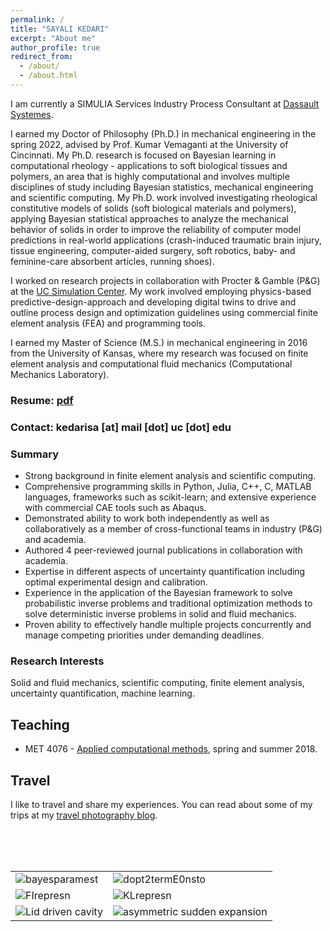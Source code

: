 ```yaml
---
permalink: /
title: "SAYALI KEDARI"
excerpt: "About me"
author_profile: true
redirect_from:
  - /about/
  - /about.html
---
```


I am currently a SIMULIA Services Industry Process Consultant at [Dassault Systemes](https://www.3ds.com/).

I earned my Doctor of Philosophy (Ph.D.) in mechanical engineering in the spring 2022, advised by Prof. Kumar Vemaganti at the University of Cincinnati. My Ph.D. research is focused on Bayesian learning in computational rheology - applications to soft biological tissues and polymers, an area that is highly computational and involves multiple disciplines of study including Bayesian statistics, mechanical engineering and scientific computing. My Ph.D. work involved investigating rheological constitutive models of solids (soft biological materials and polymers), applying Bayesian statistical approaches to analyze the mechanical behavior of solids in order to improve the reliability of computer model predictions in real-world applications (crash-induced traumatic brain injury, tissue engineering, computer-aided surgery, soft robotics, baby- and feminine-care absorbent articles, running shoes).

I worked on research projects in collaboration with Procter & Gamble (P&G) at the [UC Simulation Center](https://ceas.uc.edu/research/centers-labs/uc-simulation-center.html). My work involved employing physics-based predictive-design-approach and developing digital twins to drive and outline process design and optimization guidelines using commercial finite element analysis (FEA) and programming tools.

I earned my Master of Science (M.S.) in mechanical engineering in 2016 from the University of Kansas, where my research was focused on finite element analysis and computational fluid mechanics (Computational Mechanics Laboratory).

### Resume: [pdf](https://sayalirked.github.io/files/SayaliKedariresumeweb.pdf)
### Contact: kedarisa [at] mail [dot] uc [dot] edu

### Summary
- Strong background in finite element analysis and scientific computing.
- Comprehensive programming skills in Python, Julia, C++, C, MATLAB languages, frameworks such as scikit-learn; and extensive experience with commercial CAE tools such as Abaqus.
- Demonstrated ability to work both independently as well as collaboratively as a member of cross-functional teams in industry (P&G) and academia.
- Authored 4 peer-reviewed journal publications in collaboration with academia.
- Expertise in different aspects of uncertainty quantification including optimal experimental design and calibration.
- Experience in the application of the Bayesian framework to solve probabilistic inverse problems and traditional optimization methods to solve deterministic inverse problems in solid and fluid mechanics.
- Proven ability to effectively handle multiple projects concurrently and manage competing priorities under demanding deadlines.

### Research Interests
Solid and fluid mechanics, scientific computing, finite element analysis, uncertainty quantification, machine learning.

## Teaching
* MET 4076 - [Applied computational methods](https://sayalirked.github.io/teaching/2018-springsummer-teaching-1), spring and summer 2018.

## Travel
I like to travel and share my experiences. You can read about some of my trips at my [travel photography blog](http://sayalikedari.blogspot.com/).

<br>
<br>
<br>

<table class="wide">
<tr>
  <td class="left">
     <img src="https://sayalirked.github.io/images/publpics/sample_Etau_loglikelihood.jpg" alt="bayesparamest" title="Bayesian parameter estimation (PhD thesis)"/>
  </td>
  <td class="right">
    <img src="https://sayalirked.github.io/images/publpics/Doptval_ttot_2termE0notstoc.jpg" alt="dopt2termE0nsto" title="D-optimality criterion (Vemaganti et al., On the Inference of Viscoelastic Constants from Stress Relaxation Experiments, 2019)"/>
  </td>
</tr>
<tr>
  <td class="left">
     <img src="https://sayalirked.github.io/images/pics/FisherInfo_likelihoodsrepresn.jpg" alt="FIrepresn" title="Fisher Information - representation"/>
  </td>
  <td class="right">
    <img src="https://sayalirked.github.io/images/pics/KLdivergence_representn.jpg" alt="KLrepresn" title="KL Divergence - representation"/>
  </td>
</tr>
<tr>
  <td class="left">
        <img src="https://sayalirked.github.io/images/publpics/cavityM2.png" alt="Lid driven cavity" title="Contours of streamlines in the square lid driven cavity (MS thesis, 2016)"/>
  </td>
  <td class="right">
        <img src="https://sayalirked.github.io/images/publpics/expansion15_800x400.png" alt="asymmetric sudden expansion" title="Contours of streamlines in the asymmetric sudden expansion (MS thesis, 2016)"/>
  </td>
</tr>
</table>
